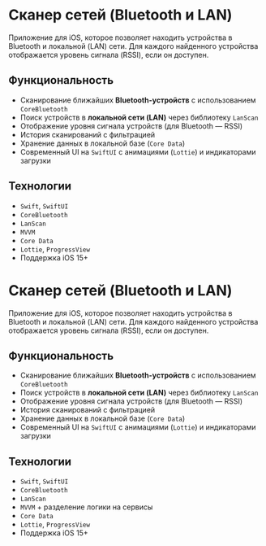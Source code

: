 
# Сканер сетей (Bluetooth и LAN)

Приложение для iOS, которое позволяет находить устройства в Bluetooth и локальной (LAN) сети.
Для каждого найденного устройства отображается уровень сигнала (RSSI), если он доступен.

## Функциональность

- Сканирование ближайших **Bluetooth-устройств** с использованием `CoreBluetooth`
- Поиск устройств в **локальной сети (LAN)** через библиотеку `LanScan`
- Отображение уровня сигнала устройств (для Bluetooth — RSSI)
- История сканирований с фильтрацией
- Хранение данных в локальной базе (`Core Data`)
- Современный UI на `SwiftUI` с анимациями (`Lottie`) и индикаторами загрузки

## Технологии

- `Swift`, `SwiftUI`
- `CoreBluetooth`
- `LanScan`
- `MVVM`
- `Core Data`
- `Lottie`, `ProgressView`
- Поддержка iOS 15+


# Сканер сетей (Bluetooth и LAN)

Приложение для iOS, которое позволяет находить устройства в Bluetooth и локальной (LAN) сети.
Для каждого найденного устройства отображается уровень сигнала (RSSI), если он доступен.

## Функциональность

- Сканирование ближайших **Bluetooth-устройств** с использованием `CoreBluetooth`
- Поиск устройств в **локальной сети (LAN)** через библиотеку `LanScan`
- Отображение уровня сигнала устройств (для Bluetooth — RSSI)
- История сканирований с фильтрацией
- Хранение данных в локальной базе (`Core Data`)
- Современный UI на `SwiftUI` с анимациями (`Lottie`) и индикаторами загрузки

## Технологии

- `Swift`, `SwiftUI`
- `CoreBluetooth`
- `LanScan`
- `MVVM` + разделение логики на сервисы
- `Core Data`
- `Lottie`, `ProgressView`
- Поддержка iOS 15+

